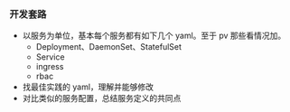 ### 开发套路

* 以服务为单位，基本每个服务都有如下几个 yaml。至于 pv 那些看情况加。
    * Deployment、DaemonSet、StatefulSet
    * Service
    * ingress
    * rbac
* 找最佳实践的 yaml，理解并能够修改
* 对比类似的服务配置，总结服务定义的共同点